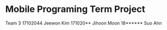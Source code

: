 # Mobile Programing Term Project


Team 3
17102044 Jeewon Kim
171020** Jihoon Moon
18****** Suo Ahn
